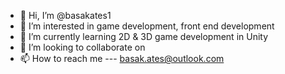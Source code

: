 - 👋 Hi, I’m @basakates1
- 👀 I’m interested in game development, front end development
- 🌱 I’m currently learning 2D & 3D game development in Unity
- 💞️ I’m looking to collaborate on 
- 📫 How to reach me --- basak.ates@outlook.com

<!---
basakates1/basakates1 is a ✨ special ✨ repository because its `README.md` (this file) appears on your GitHub profile.
You can click the Preview link to take a look at your changes.
--->

